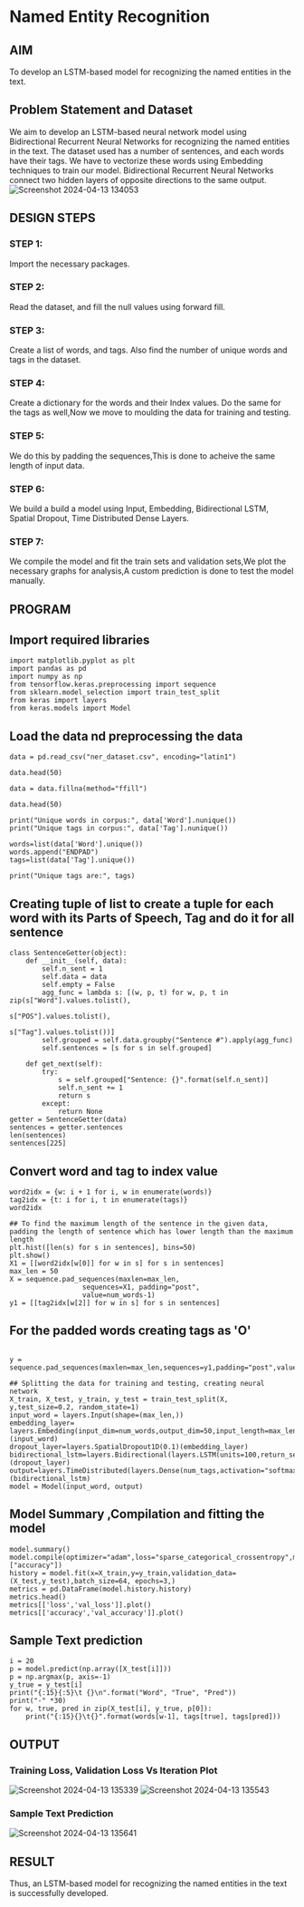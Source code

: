 # Named Entity Recognition

## AIM

To develop an LSTM-based model for recognizing the named entities in the text.

## Problem Statement and Dataset
We aim to develop an LSTM-based neural network model using Bidirectional Recurrent Neural Networks for recognizing the named entities in the text. The dataset used has a number of sentences, and each words have their tags. We have to vectorize these words using Embedding techniques to train our model. Bidirectional Recurrent Neural Networks connect two hidden layers of opposite directions to the same output.
![Screenshot 2024-04-13 134053](https://github.com/Mohanraj2004/named-entity-recognition/assets/132890483/5775e93a-952a-4994-9129-5ff1623f8135)

## DESIGN STEPS

### STEP 1:

Import the necessary packages.


### STEP 2:

Read the dataset, and fill the null values using forward fill.



### STEP 3:

Create a list of words, and tags. Also find the number of unique words and tags in the dataset.

### STEP 4:

Create a dictionary for the words and their Index values. Do the same for the tags as well,Now we move to moulding the data for training and testing.

### STEP 5:

We do this by padding the sequences,This is done to acheive the same length of input data.

### STEP 6:

We build a build a model using Input, Embedding, Bidirectional LSTM, Spatial Dropout, Time Distributed Dense Layers.

### STEP 7:

We compile the model and fit the train sets and validation sets,We plot the necessary graphs for analysis,A custom prediction is done to test the model manually.


## PROGRAM

## Import required libraries
~~~
import matplotlib.pyplot as plt
import pandas as pd
import numpy as np
from tensorflow.keras.preprocessing import sequence
from sklearn.model_selection import train_test_split
from keras import layers
from keras.models import Model
~~~

## Load the data nd preprocessing the data
~~~
data = pd.read_csv("ner_dataset.csv", encoding="latin1")

data.head(50)

data = data.fillna(method="ffill")

data.head(50)

print("Unique words in corpus:", data['Word'].nunique())
print("Unique tags in corpus:", data['Tag'].nunique())

words=list(data['Word'].unique())
words.append("ENDPAD")
tags=list(data['Tag'].unique())

print("Unique tags are:", tags)
~~~
## Creating tuple of list to create a tuple for each word with its Parts of Speech, Tag and do it for all sentence
~~~
class SentenceGetter(object):
    def __init__(self, data):
        self.n_sent = 1
        self.data = data
        self.empty = False
        agg_func = lambda s: [(w, p, t) for w, p, t in zip(s["Word"].values.tolist(),
                                                           s["POS"].values.tolist(),
                                                           s["Tag"].values.tolist())]
        self.grouped = self.data.groupby("Sentence #").apply(agg_func)
        self.sentences = [s for s in self.grouped]
    
    def get_next(self):
        try:
            s = self.grouped["Sentence: {}".format(self.n_sent)]
            self.n_sent += 1
            return s
        except:
            return None
getter = SentenceGetter(data)
sentences = getter.sentences
len(sentences)
sentences[225]
~~~

## Convert word and tag to index value
~~~
word2idx = {w: i + 1 for i, w in enumerate(words)}
tag2idx = {t: i for i, t in enumerate(tags)}
word2idx

## To find the maximum length of the sentence in the given data, padding the length of sentence which has lower length than the maximum length
plt.hist([len(s) for s in sentences], bins=50)
plt.show()
X1 = [[word2idx[w[0]] for w in s] for s in sentences]
max_len = 50
X = sequence.pad_sequences(maxlen=max_len,
                  sequences=X1, padding="post",
                  value=num_words-1)
y1 = [[tag2idx[w[2]] for w in s] for s in sentences]
~~~
## For the padded words creating tags as 'O'
~~~

y = sequence.pad_sequences(maxlen=max_len,sequences=y1,padding="post",value=tag2idx["O"])     

## Splitting the data for training and testing, creating neural network
X_train, X_test, y_train, y_test = train_test_split(X, y,test_size=0.2, random_state=1)
input_word = layers.Input(shape=(max_len,))
embedding_layer= layers.Embedding(input_dim=num_words,output_dim=50,input_length=max_len)(input_word)
dropout_layer=layers.SpatialDropout1D(0.1)(embedding_layer)
bidirectional_lstm=layers.Bidirectional(layers.LSTM(units=100,return_sequences=True,recurrent_dropout=0.1))(dropout_layer)
output=layers.TimeDistributed(layers.Dense(num_tags,activation="softmax"))(bidirectional_lstm)              
model = Model(input_word, output)
~~~

## Model Summary ,Compilation and fitting the model
~~~
model.summary()
model.compile(optimizer="adam",loss="sparse_categorical_crossentropy",metrics=["accuracy"])
history = model.fit(x=X_train,y=y_train,validation_data=(X_test,y_test),batch_size=64, epochs=3,)
metrics = pd.DataFrame(model.history.history)
metrics.head()
metrics[['loss','val_loss']].plot()
metrics[['accuracy','val_accuracy']].plot()
~~~

## Sample Text prediction
~~~
i = 20
p = model.predict(np.array([X_test[i]]))
p = np.argmax(p, axis=-1)
y_true = y_test[i]
print("{:15}{:5}\t {}\n".format("Word", "True", "Pred"))
print("-" *30)
for w, true, pred in zip(X_test[i], y_true, p[0]):
    print("{:15}{}\t{}".format(words[w-1], tags[true], tags[pred]))
~~~

## OUTPUT

### Training Loss, Validation Loss Vs Iteration Plot
![Screenshot 2024-04-13 135339](https://github.com/Mohanraj2004/named-entity-recognition/assets/132890483/aa70047f-5737-4b65-84b5-82bf1ba163a0)
![Screenshot 2024-04-13 135543](https://github.com/Mohanraj2004/named-entity-recognition/assets/132890483/c3e96bb0-7969-41e1-b066-5735bf1d364b)

### Sample Text Prediction
![Screenshot 2024-04-13 135641](https://github.com/Mohanraj2004/named-entity-recognition/assets/132890483/b03eb883-65db-4188-9845-da59bd32aa00)

## RESULT

Thus, an LSTM-based model for recognizing the named entities in the text is successfully developed.


